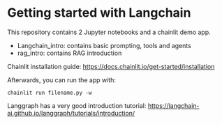 # Getting started with Langchain 

This repository contains 2 Jupyter notebooks and a chainlit demo app. 
* Langchain_intro: contains basic prompting, tools and agents
* rag_intro: contains RAG introduction

Chainlit installation guide: https://docs.chainlit.io/get-started/installation

Afterwards, you can run the app with:

 ~~~
chainlit run filename.py -w
 ~~~  

Langgraph has a very good introduction tutorial: https://langchain-ai.github.io/langgraph/tutorials/introduction/ 
